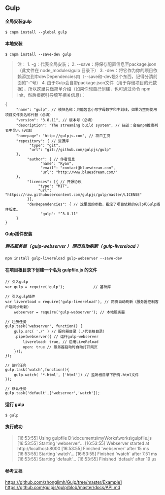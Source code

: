 ## Gulp
#### 全局安装gulp
`$ cnpm install --global gulp`
####  本地安装
`$ cnpm install --save-dev gulp`
> 注： 1. -g：代表全局安装； 2. --save：将保存配置信息至package.json（此文件在 node_modules\gulp 目录下） 3. -dev：将它作为你的项目依赖添加到中devDependencies内（--save和-dev是2个东西，记得分清前面的"-"号） 4. 由于Gulp会自带package.json文件（用于存储项目的元数据），所以这里只做简单介绍（如果你想自己创建，也可通过命令 npm init，然后根据引导填写相关信息）：
```
{
     "name": "gulp", // 模块名称：只能包含小写字母数字和中划线，如果为空则使用项目文件夹名称代替（必填）
     "version": "3.8.11", // 版本号（必填）
     "description": "The streaming build system", // 描述：会在npm搜索列表中显示（必填）
     "homepage": "http://gulpjs.com", // 项目主页
     "repository": { // 资源库
           "type": "git",
           "url": "git://github.com/gulpjs/gulp"
     },
          "author": { // 作者信息
                "name": "Ryan",
                "email": "contact@bluesdream.com",
                "url": "http://www.bluesdream.com/"
     },
          "licenses": [{ // 开源协议
               "type": "MIT",
               "url": "https://raw.githubusercontent.com/gulpjs/gulp/master/LICENSE"
          }],
          "devDependencies": { // 这里面的参数，指定了项目依赖的Gulp和Gulp插件版本。
                "gulp": "^3.8.11"
     }
}
```
#### Gulp插件安装
##### 静态服务器（ gulp-webserver ） 网页自动刷新（ gulp-livereload ）
`npm install gulp-livereload gulp-webserver --save-dev`    

#### 在项目根目录下创建一个名为 gulpfile.js 的文件
```
// 引入gulp
var gulp = require('gulp');				// 基础库

// 引入gulp插件
var livereload = require('gulp-livereload'), // 网页自动刷新（服务器控制客户端同步刷新）
	webserver = require('gulp-webserver'); // 本地服务器

// 注册任务
gulp.task('webserver', function() {
	gulp.src( './' ) // 服务器目录（./代表根目录）
	.pipe(webserver({ // 运行gulp-webserver
		livereload: true, // 启用LiveReload
		open: true // 服务器启动时自动打开网页
	}));
});

// 监听任务
gulp.task('watch',function(){
	gulp.watch( '*.html', ['html']) // 监听根目录下所有.html文件
});

// 默认任务
gulp.task('default',['webserver','watch']);
```
#### 运行 gulp
`$ gulp`

#### 执行成功
> [16:53:55] Using gulpfile D:\documents\myWorks\works\gulpfile.js
  [16:53:55] Starting 'webserver'...
  [16:53:55] Webserver started at http://localhost:8000
  [16:53:55] Finished 'webserver' after 15 ms
  [16:53:55] Starting 'watch'...
  [16:53:55] Finished 'watch' after 7.51 ms
  [16:53:55] Starting 'default'...
  [16:53:55] Finished 'default' after 19 μs

#### 参考文档
https://github.com/zhonglimh/Gulp/tree/master/Example1
https://github.com/gulpjs/gulp/blob/master/docs/API.md
